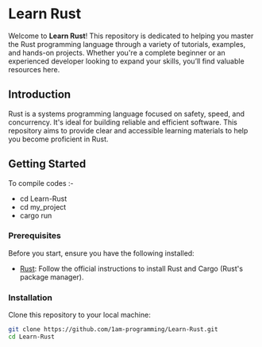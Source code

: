 # Learn Rust

Welcome to **Learn Rust**! This repository is dedicated to helping you master the Rust programming language through a variety of tutorials, examples, and hands-on projects. Whether you're a complete beginner or an experienced developer looking to expand your skills, you’ll find valuable resources here.

## Introduction

Rust is a systems programming language focused on safety, speed, and concurrency. It's ideal for building reliable and efficient software.
This repository aims to provide clear and accessible learning materials to help you become proficient in Rust.

## Getting Started

To compile codes :-

- cd Learn-Rust
- cd my_project
- cargo run

### Prerequisites

Before you start, ensure you have the following installed:

- [Rust](https://www.rust-lang.org/tools/install): Follow the official instructions to install Rust and Cargo (Rust's package manager).

### Installation

Clone this repository to your local machine:

```bash
git clone https://github.com/1am-programming/Learn-Rust.git
cd Learn-Rust

```
